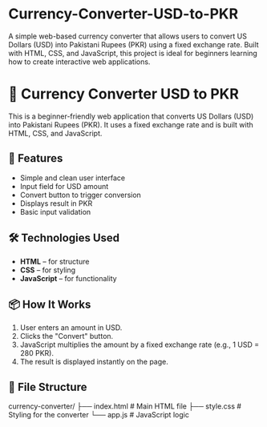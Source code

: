 # Currency-Converter-USD-to-PKR
A simple web-based currency converter that allows users to convert US Dollars (USD) into Pakistani Rupees (PKR) using a fixed exchange rate. Built with HTML, CSS, and JavaScript, this project is ideal for beginners learning how to create interactive web applications.

# 💱 Currency Converter USD to PKR
This is a beginner-friendly web application that converts US Dollars (USD) into Pakistani Rupees (PKR). It uses a fixed exchange rate and is built with HTML, CSS, and JavaScript.

## 🚀 Features

- Simple and clean user interface
- Input field for USD amount
- Convert button to trigger conversion
- Displays result in PKR
- Basic input validation

## 🛠️ Technologies Used

- **HTML** – for structure
- **CSS** – for styling
- **JavaScript** – for functionality

## 📦 How It Works

1. User enters an amount in USD.
2. Clicks the "Convert" button.
3. JavaScript multiplies the amount by a fixed exchange rate (e.g., 1 USD = 280 PKR).
4. The result is displayed instantly on the page.

## 📁 File Structure
currency-converter/ 
├── index.html # Main HTML file 
├── style.css # Styling for the converter 
└── app.js # JavaScript logic




